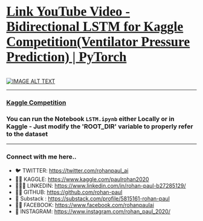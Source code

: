 <a href="https://www.youtube.com/watch?v=mRUEicBk1No&list=PLxqBkZuBynVS8mDTc8ZGermXiS-32pR2y&index=33&ab_channel=Rohan-Paul-AI"><h3 style="font-size:250%; font-family:cursive; color:#ff6666;"><b>Link YouTube Video - Bidirectional LSTM for Kaggle Competition(Ventilator Pressure Prediction) | PyTorch</b></h3></a>

[![IMAGE ALT TEXT](https://imgur.com/o4LJkfu.png)](https://www.youtube.com/watch?v=mRUEicBk1No&list=PLxqBkZuBynVS8mDTc8ZGermXiS-32pR2y&index=33&ab_channel=Rohan-Paul-AI "")


---------------------

### [Kaggle Competition](https://www.kaggle.com/competitions/ventilator-pressure-prediction/overview)

### You can run the Notebook `LSTM.ipynb`  either Locally or in Kaggle - Just modify the 'ROOT_DIR' variable to properly refer to the dataset

--------------

### Connect with me here..

- 🐦 TWITTER: https://twitter.com/rohanpaul_ai
- ​👨‍🔧​ KAGGLE: https://www.kaggle.com/paulrohan2020
- 👨🏻‍💼 LINKEDIN: https://www.linkedin.com/in/rohan-paul-b27285129/
- 👨‍💻 GITHUB: https://github.com/rohan-paul
- 🤖 Substack : https://substack.com/profile/5815161-rohan-paul
- 🧑‍🦰 FACEBOOK: https://www.facebook.com/rohanpaulai
- 📸 INSTAGRAM: https://www.instagram.com/rohan_paul_2020/